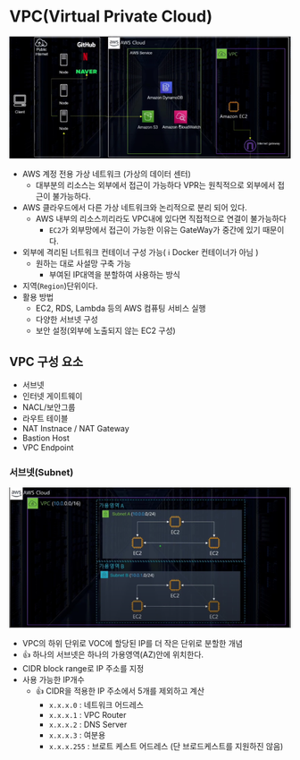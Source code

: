 # VPC(Virtual Private Cloud)

![alt text](image.png)
- AWS 계정 전용 가상 네트워크 (가상의 데이터 센터)
    - 대부분의 리소스는 외부에서 접근이 가능하다 VPR는 원칙적으로 외부에서 접근이 불가능하다.
- AWS 클라우드에서 다른 가상 네트워크와 논리적으로 분리 되어 있다.
    - AWS 내부의 리소스끼리라도 VPC내에 있다면 직접적으로 연결이 불가능하다
        - `EC2`가 외부망에서 접근이 가능한 이유는 GateWay가 중간에 있기 때문이다.
- 외부에 격리된 너트워크 컨테이너 구성 가능( ℹ Docker 컨테이너가 아님 )
    - 원하는 대로 사설망 구축 가능
        - 부여된 IP대역을 분할하여 사용하는 방식
- 지역(`Region`)단위이다.
- 활용 방법
    - EC2, RDS, Lambda 등의 AWS 컴퓨팅 서비스 실행
    - 다양한 서브넷 구성
    - 보안 설정(외부에 노출되지 않는 EC2 구성)

## VPC 구성 요소
- 서브넷
- 인터넷 게이트웨이
- NACL/보안그룹
- 라우트 테이블
- NAT Instnace / NAT Gateway
- Bastion Host
- VPC Endpoint


### 서브넷(Subnet)
![alt text](image-1.png)
- VPC의 하위 단위로 VOC에 할당된 IP를 더 작은 단위로 분할한 개념
- 👍 하나의 서브넷은 하나의 가용영역(AZ)안에 위치한다.
- CIDR block range로 IP 주소를 지정
- 사용 가능한 IP개수
    - 👍 CIDR을 적용한 IP 주소에서 5개를 제외하고 계산
        - `x.x.x.0` :  네트워크 어드레스
        - `x.x.x.1` :  VPC Router
        - `x.x.x.2` :  DNS Server
        - `x.x.x.3` :  여분용
        - `x.x.x.255` :  브로트 케스트 어드레스 (단 브로드케스트를 지원하진 않음)

